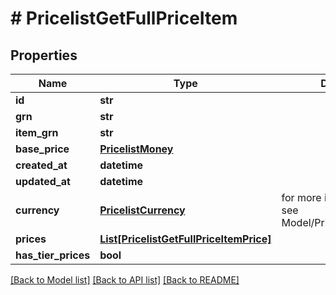 # # PricelistGetFullPriceItem


## Properties 


Name | Type | Description | Notes
------------ | ------------- | ------------- | -------------
**id**| **str** |   | [optional]
**grn**| **str** |   | [optional]
**item_grn**| **str** |   | [optional]
**base_price**| [**PricelistMoney**](PricelistMoney.md) |   | [optional]
**created_at**| **datetime** |   | [optional]
**updated_at**| **datetime** |   | [optional]
**currency**| [**PricelistCurrency**](PricelistCurrency.md) |  for more information please, see Model/PricelistCurrency.php  | [optional] [default to PricelistCurrency.XXX]
**prices**| [**List[PricelistGetFullPriceItemPrice]**](PricelistGetFullPriceItemPrice.md) |   | [optional]
**has_tier_prices**| **bool** |   | [optional]


[[Back to Model list]](../../README.md#models) [[Back to API list]](../../README.md#endpoints) [[Back to README]](../../README.md)

